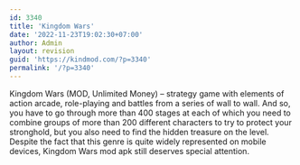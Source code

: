 ```yaml
---
id: 3340
title: 'Kingdom Wars'
date: '2022-11-23T19:02:30+07:00'
author: Admin
layout: revision
guid: 'https://kindmod.com/?p=3340'
permalink: '/?p=3340'
---
```


Kingdom Wars (MOD, Unlimited Money) – strategy game with elements of action arcade, role-playing and battles from a series of wall to wall. And so, you have to go through more than 400 stages at each of which you need to combine groups of more than 200 different characters to try to protect your stronghold, but you also need to find the hidden treasure on the level. Despite the fact that this genre is quite widely represented on mobile devices, Kingdom Wars mod apk still deserves special attention.
